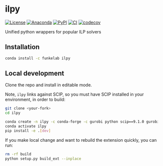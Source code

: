 # ilpy

[![License](https://img.shields.io/pypi/l/ilpy.svg)](https://github.com/funkelab/ilpy/raw/main/LICENSE)
[![Anaconda](https://img.shields.io/conda/v/funkelab/ilpy)](https://anaconda.org/funkelab/ilpy)
[![PyPI](https://img.shields.io/pypi/v/ilpy.svg)](https://pypi.org/project/ilpy)
[![CI](https://github.com/funkelab/ilpy/actions/workflows/ci.yaml/badge.svg)](https://github.com/funkelab/ilpy/actions/workflows/ci.yaml)
[![codecov](https://codecov.io/gh/funkelab/ilpy/branch/main/graph/badge.svg)](https://codecov.io/gh/funkelab/ilpy)

Unified python wrappers for popular ILP solvers

## Installation

```bash
conda install -c funkelab ilpy
```

## Local development

Clone the repo and install in editable mode.

Note, `ilpy` links against SCIP, so you must have SCIP installed in your environment,
in order to build:

```bash
git clone <your-fork>
cd ilpy

conda create -n ilpy -c conda-forge -c gurobi python scip==9.1.0 gurobi==11.0.3
conda activate ilpy
pip install -e .[dev]
```

If you make local change and want to rebuild the extension quickly, you can run:

```bash
rm -rf build
python setup.py build_ext --inplace
```
